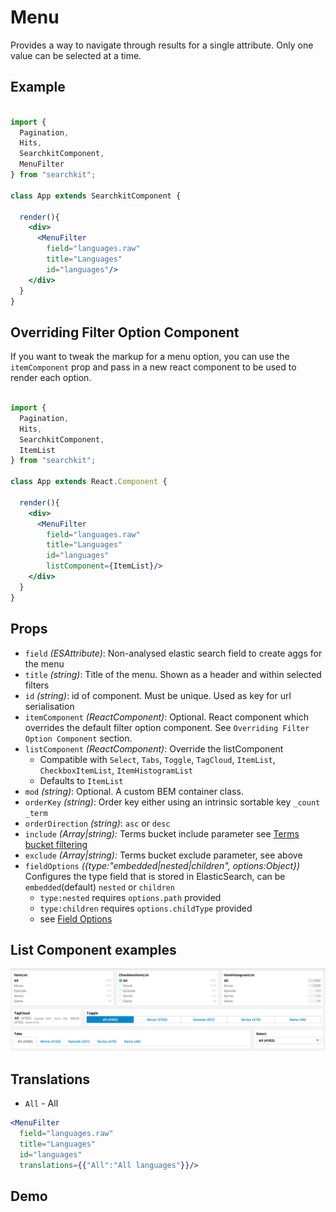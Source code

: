 # Menu
Provides a way to navigate through results for a single attribute. Only one value can be selected at a time.

## Example

```jsx

import {
  Pagination,
  Hits,
  SearchkitComponent,
  MenuFilter
} from "searchkit";

class App extends SearchkitComponent {

  render(){
    <div>
      <MenuFilter
        field="languages.raw"
        title="Languages"
        id="languages"/>
    </div>
  }
}
```

## Overriding Filter Option Component
If you want to tweak the markup for a menu option, you can use the `itemComponent` prop and pass in a new react component to be used to render each option.

```jsx

import {
  Pagination,
  Hits,
  SearchkitComponent,
  ItemList
} from "searchkit";

class App extends React.Component {

  render(){
    <div>
      <MenuFilter
        field="languages.raw"
        title="Languages"
        id="languages"
        listComponent={ItemList}/>
    </div>
  }
}
```

## Props
- `field` *(ESAttribute)*: Non-analysed elastic search field to create aggs for the menu
- `title` *(string)*: Title of the menu. Shown as a header and within selected filters
- `id` *(string)*: id of component. Must be unique. Used as key for url serialisation
- `itemComponent` *(ReactComponent)*: Optional. React component which overrides the default filter option component. See `Overriding Filter Option Component` section.
- `listComponent` *(ReactComponent)*: Override the listComponent
  - Compatible with `Select`, `Tabs`, `Toggle`, `TagCloud`, `ItemList`, `CheckboxItemList`, `ItemHistogramList`
  - Defaults to `ItemList`
- `mod` *(string)*: Optional. A custom BEM container class.
- `orderKey` *(string)*: Order key either using an intrinsic sortable key `_count` `_term`
- `orderDirection` *(string)*: `asc` or `desc`
- `include` *(Array<string>|string):* Terms bucket  include parameter see [Terms bucket filtering](https://www.elastic.co/guide/en/elasticsearch/reference/2.x/search-aggregations-bucket-terms-aggregation.html#_filtering_values_2)
- `exclude` *(Array<string>|string):* Terms bucket exclude parameter, see above
- `fieldOptions` *({type:"embedded|nested|children", options:Object})* Configures the type field that is stored in ElasticSearch, can be `embedded`(default) `nested` or `children`
  - `type:nested` requires `options.path` provided
  - `type:children` requires `options.childType` provided
  - see [Field Options](../../core/FieldOptions.md)

## List Component examples

<img src="./assets/menu-list-components.png"/>

## Translations
- `All` - All

```jsx
<MenuFilter
  field="languages.raw"
  title="Languages"
  id="languages"
  translations={{"All":"All languages"}}/>
```


## Demo
[](codepen://searchkit/YwNwVm?height=800&theme=0)
